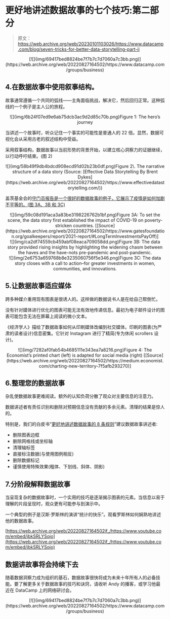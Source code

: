 # 更好地讲述数据故事的七个技巧:第二部分

> 原文：<https://web.archive.org/web/20230101103026/https://www.datacamp.com/blog/seven-tricks-for-better-data-storytelling-part-ii>

<center>[![](img/69417bed8824be7f7b7c7d7060a7c3bb.png)](https://web.archive.org/web/20220827164502/https://www.datacamp.com/groups/business)</center>

## 4.在数据故事中使用叙事结构。

故事通常遵循一个共同的弧线——主角面临挑战，解决它，然后回归正常。这种弧线的一个例子是主人公的旅程。

<center>![](img/6b24f07ed9e6ab75dcb3ac9d2d85c70b.png)Figure 1: The hero’s journey</center>

当讲述一个故事时，听众记住一个事实的可能性是普通人的 22 倍。显然，数据可视化会从采用古老的叙述结构中受益。

采用叙事结构，数据故事以当前形势的背景开始，以建立核心洞察力的证据继续，以行动呼吁结束。(图 2)

<center>![](img/58b49f9db4bdcd908ecd91d02b23b0df.png)Figure 2\. The narrative structure of a data story (Source: [Effective Data Storytelling By Brent Dykes](https://web.archive.org/web/20220827164502/https://www.effectivedatastorytelling.com/))</center>

盖茨基金会的[守门员报告是一个很好的数据故事的例子，它展示了疫情是如何加剧不平等的。(图 3A、3B 和 3C)](https://web.archive.org/web/20220827164502/https://www.gatesfoundation.org/goalkeepers/report/2021-report/#LongTermInvestmentsPayOff)

<center>![](img/59c08d191aca3a83be3198226762b1bf.png)Figure 3A: To set the scene, the data story first established the impact of COVID-19 on poverty-stricken countries. [[Source](https://web.archive.org/web/20220827164502/https://www.gatesfoundation.org/goalkeepers/report/2021-report/#LongTermInvestmentsPayOff)]</center>

<center>![](img/ca2df74559cb459abf08eaca709058dd.png)Figure 3B: The data story provided rising insights by highlighting the widening chasm between the haves and the have-nots pre-pandemic and post-pandemic.</center>

<center>![](img/2e6753a659768b8e3235060756f5e346.png)Figure 3C: The data story closes with a call to action–for greater investments in women, communities, and innovations.</center>

## 5.让数据故事适应媒体

跨多种媒介重用现有图表是很诱人的。这样做的数据说书人是在给自己帮倒忙。

没有针对媒体进行优化的图表可能无法有效地传递信息。最初为电子邮件设计的图表可能包含无法在屏幕上阅读的微小文本。

《经济学人》描绘了数据故事如何从印刷媒体改编到社交媒体。印刷的图表(为严肃的读者设计)信息密集。它针对 Instagram 进行了精简(专为休闲 scrollers 设计)。

<center>![](img/7282af0fab54b4685111e343ea7a8216.png)Figure 4: The Economist’s printed chart (left) is adapted for social media (right) [[Source](https://web.archive.org/web/20220827164502/https://medium.economist.com/charting-new-territory-7f5afb293270)]</center>

## 6.整理您的数据故事

杂乱使数据故事更难阅读。额外的认知负荷分散了观众对主要信息的注意力。

数据讲述者有责任识别和删除对预期信息没有贡献的多余元素。清理的结果是惊人的。

特别是，我们的白皮书“[更好地讲述数据故事的 8 条规则](https://web.archive.org/web/20220827164502/https://www.datacamp.com/resources/whitepapers/8-rules-for-better-data-storytelling)”建议数据故事讲述者:

*   删除图表边框
*   删除网格线或坐标轴
*   清理轴标签
*   直接标注数据(与使用图例相反)
*   删除数据标记
*   谨慎使用特殊效果(粗体、下划线、斜体、阴影)

## 7.分阶段解释数据故事

当呈现复杂的数据故事时，一个实用的技巧是逐渐揭示图表的元素。当信息以易于理解的片段呈现时，观众更有可能参与到演示中。

一个典型的例子是汉斯·罗斯林的演讲“统计的快乐”。观看罗斯林如何娴熟地讲述他的数据故事。

[https://web.archive.org/web/20220827164502if_/https://www.youtube.com/embed/jbkSRLYSojo](https://web.archive.org/web/20220827164502if_/https://www.youtube.com/embed/jbkSRLYSojo)

## 数据讲故事将会持续下去

随着数据洞察力成为组织的基石，数据故事很快将成为未来十年所有人的必备技能。要了解更多关于数据故事的技巧和诀窍，请收听 Andy 的播客，或学习他最近在 DataCamp 上的网络研讨会。

<center>[![](img/69417bed8824be7f7b7c7d7060a7c3bb.png)](https://web.archive.org/web/20220827164502/https://www.datacamp.com/groups/business)</center>